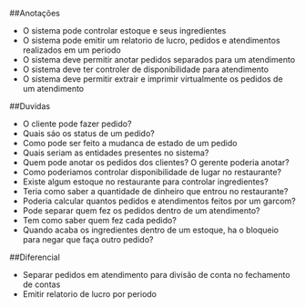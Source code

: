 ##Anotações

- O sistema pode controlar estoque e seus ingredientes
- O sistema pode emitir um relatorio de lucro, pedidos e atendimentos realizados em um periodo
- O sistema deve permitir anotar pedidos separados para um atendimento
- O sistema deve ter controler de disponibilidade para atendimento
- O sistema deve permitir extrair e imprimir virtualmente os pedidos de um atendimento

##Duvidas

- O cliente pode fazer pedido?
- Quais sáo os status de um pedido? 
- Como pode ser feito a mudanca de estado de um pedido
- Quais seriam as entidades presentes no sistema?
- Quem pode anotar os pedidos dos clientes? O gerente poderia anotar?
- Como poderiamos controlar disponibilidade de lugar no restaurante?
- Existe algum estoque no restaurante para controlar ingredientes? 
- Teria como saber a quantidade de dinheiro que entrou no restaurante?
- Poderia calcular quantos pedidos e atendimentos feitos por um garcom?
- Pode separar quem fez os pedidos dentro de um atendimento?
- Tem como saber quem fez cada pedido?
- Quando acaba os ingredientes dentro de um estoque, ha o bloqueio para negar que faça outro pedido?

##Diferencial

- Separar pedidos em atendimento para divisão de conta no fechamento de contas
- Emitir relatorio de lucro por periodo
